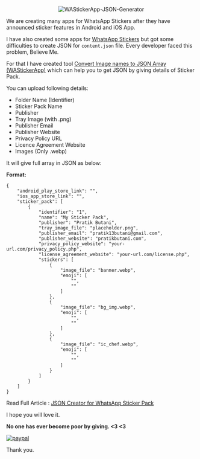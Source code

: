 <p align="center">
<img alt="WAStickerApp-JSON-Generator" src=https://raw.githubusercontent.com/pratikbutani/WAStickerApp-JSON-Generator/master/JSON_Creator_WhatsAppSticker_Pack.png />
</p>

We are creating many apps for WhatsApp Stickers after they have announced sticker features in Android and iOS App.

I have also created some apps for [WhatsApp Stickers](https://play.google.com/store/apps/developer?id=WAStickers+Collection+Apps) but got some difficulties to create JSON for `content.json` file. Every developer faced this problem, Believe Me.

For that I have created tool [Convert Image names to JSON Array (WAStickerApp)](http://pratikbutani.com/wastickerapp/) which can help you to get JSON by giving details of Sticker Pack.

You can upload following details:
- Folder Name (Identifier)
- Sticker Pack Name
- Publisher
- Tray Image (with .png)
- Publisher Email
- Publisher Website
- Privacy Policy URL
- Licence Agreement Website
- Images (Only .webp)

It will give full array in JSON as below:

**Format:**
```
{
    "android_play_store_link": "",
    "ios_app_store_link": "",
    "sticker_pack": [
        {
            "identifier": "1",
            "name": "My Sticker Pack",
            "publisher": "Pratik Butani",
            "tray_image_file": "placeholder.png",
            "publisher_email": "pratik13butani@gmail.com",
            "publisher_website": "pratikbutani.com",
            "privacy_policy_website": "your-url.com/privacy_policy.php",
            "license_agreement_website": "your-url.com/license.php",
            "stickers": [
                {
                    "image_file": "banner.webp",
                    "emoji": [
                        "",
                        ""
                    ]
                },
                {
                    "image_file": "bg_img.webp",
                    "emoji": [
                        "",
                        ""
                    ]
                },
                {
                    "image_file": "ic_chef.webp",
                    "emoji": [
                        "",
                        ""
                    ]
                }
            ]
        }
    ]
}
```

Read Full Article : [JSON Creator for WhatsApp Sticker Pack](https://medium.com/mindorks/json-creator-for-whatsapp-sticker-pack-1ffb2719f562)


I hope you will love it.

**No one has ever become poor by giving. <3 <3**

[![paypal](https://www.paypalobjects.com/en_US/i/btn/btn_donateCC_LG.gif)](https://www.paypal.com/cgi-bin/webscr?cmd=_s-xclick&hosted_button_id=46Q5USNZNGKML)

Thank you.
